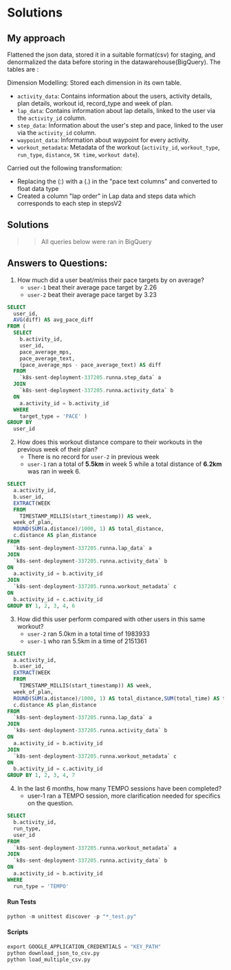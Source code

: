 # Solutions

## My approach

Flattened the json data, stored it in a suitable format(csv) for staging, and denormalized the data before storing in the datawarehouse(BigQuery). The tables are :

Dimension Modelling: Stored each dimension in its own table.

- `activity_data`: Contains information about the users, activity details, plan details, workout id, record_type and week of plan.
- `lap_data`: Contains information about lap details, linked to the user via the `activity_id` column.
- `step_data`: Information about the user's step and pace, linked to the user via the `activity_id` column.
- `waypoint_data`: Information about waypoint for every activity.
- `workout_metadata`: Metadata of the workout (`activity_id`, `workout_type`, `run_type`, `distance`, `5K time`, `workout date`).

Carried out the following transformation:
- Replacing the (:) with a (.) in the "pace text columns" and converted to float data type
- Created a column "lap order" in Lap data and steps data which corresponds to each step in stepsV2


## Solutions
>> All queries below were ran in BigQuery

## Answers to Questions:
1. How much did a user beat/miss their pace targets by on average?
    - `user-1` beat their average pace target by 2.26 
    - `user-2` beat their average pace target by 3.23
```sql
SELECT
  user_id,
  AVG(diff) AS avg_pace_diff
FROM (
  SELECT
    b.activity_id,
    user_id,
    pace_average_mps,
    pace_average_text,
    (pace_average_mps - pace_average_text) AS diff
  FROM
    `k8s-sent-deployment-337205.runna.step_data` a
  JOIN
    `k8s-sent-deployment-337205.runna.activity_data` b
  ON
    a.activity_id = b.activity_id
  WHERE
    target_type = 'PACE' )
GROUP BY
  user_id
```
2. How does this workout distance compare to their workouts in the previous week of their plan?
    - There is no record for `user-2` in previous week
    - `user-1` ran a total of **5.5km** in week 5 while a total distance of **6.2km** was ran in week 6.
```sql
SELECT
  a.activity_id,
  b.user_id,
  EXTRACT(WEEK
  FROM
    TIMESTAMP_MILLIS(start_timestamp)) AS week,
  week_of_plan,
  ROUND(SUM(a.distance)/1000, 1) AS total_distance,
  c.distance AS plan_distance
FROM
  `k8s-sent-deployment-337205.runna.lap_data` a
JOIN
  `k8s-sent-deployment-337205.runna.activity_data` b
ON
  a.activity_id = b.activity_id
JOIN
  `k8s-sent-deployment-337205.runna.workout_metadata` c
ON
  b.activity_id = c.activity_id
GROUP BY 1, 2, 3, 4, 6
```
3. How did this user perform compared with other users in this same workout?
    - `user-2` ran 5.0km in a total time of 1983933 
    - `user-1` who ran 5.5km in a time of 2151361
```sql
SELECT
  a.activity_id,
  b.user_id,
  EXTRACT(WEEK
  FROM
    TIMESTAMP_MILLIS(start_timestamp)) AS week,
  week_of_plan,
  ROUND(SUM(a.distance)/1000, 1) AS total_distance,SUM(total_time) AS total_time,
  c.distance AS plan_distance
FROM
  `k8s-sent-deployment-337205.runna.lap_data` a
JOIN
  `k8s-sent-deployment-337205.runna.activity_data` b
ON
  a.activity_id = b.activity_id
JOIN
  `k8s-sent-deployment-337205.runna.workout_metadata` c
ON
  b.activity_id = c.activity_id
GROUP BY 1, 2, 3, 4, 7
```
4. In the last 6 months, how many TEMPO sessions have been completed?
    - user-1 ran a TEMPO session, more clarification needed for specifics on the question. 
```sql
SELECT
  b.activity_id,
  run_type,
  user_id
FROM
  `k8s-sent-deployment-337205.runna.workout_metadata` a
JOIN
  `k8s-sent-deployment-337205.runna.activity_data` b
ON
  a.activity_id = b.activity_id
WHERE
  run_type = 'TEMPO'
```

#### Run Tests

```python
python -m unittest discover -p "*_test.py"
```

#### Scripts
```python
export GOOGLE_APPLICATION_CREDENTIALS = "KEY_PATH"
python download_json_to_csv.py 
python load_multiple_csv.py
```

